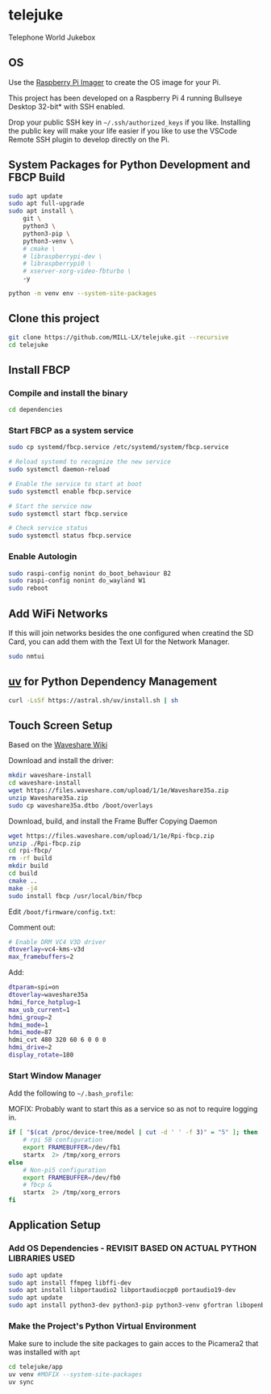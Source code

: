 # telejuke

Telephone World Jukebox

## OS

Use the [Raspberry Pi Imager](https://www.raspberrypi.com/software/) to create the OS image for your Pi.

This project has been developed on a Raspberry Pi 4 running Bullseye Desktop 32-bit* with SSH enabled.

Drop your public SSH key in ```~/.ssh/authorized_keys``` if you like. Installing the public key will make your life easier if you like to use the VSCode Remote SSH plugin to develop directly on the Pi.

## System Packages for Python Development and FBCP Build

```bash
sudo apt update
sudo apt full-upgrade
sudo apt install \
    git \
    python3 \
    python3-pip \
    python3-venv \
    # cmake \
    # libraspberrypi-dev \
    # libraspberrypi0 \
    # xserver-xorg-video-fbturbo \
    -y

python -m venv env --system-site-packages
```

## Clone this project

```bash
git clone https://github.com/MILL-LX/telejuke.git --recursive
cd telejuke
```

## Install FBCP

### Compile and install the binary

```bash
cd dependencies

```

### Start FBCP as a system service

```bash
sudo cp systemd/fbcp.service /etc/systemd/system/fbcp.service

# Reload systemd to recognize the new service
sudo systemctl daemon-reload

# Enable the service to start at boot
sudo systemctl enable fbcp.service

# Start the service now
sudo systemctl start fbcp.service

# Check service status
sudo systemctl status fbcp.service
```

### Enable Autologin

```bash
sudo raspi-config nonint do_boot_behaviour B2
sudo raspi-config nonint do_wayland W1
sudo reboot
```

## Add WiFi Networks

If this will join networks besides the one configured when creatind the SD Card, you can add them with the Text UI for the Network Manager.

```bash
sudo nmtui
```

## [uv](https://github.com/astral-sh/uv) for Python Dependency Management

```bash
curl -LsSf https://astral.sh/uv/install.sh | sh
```

## Touch Screen Setup

Based on the [Waveshare Wiki](https://www.waveshare.com/wiki/3.5inch_RPi_LCD_(A)_Manual_Configuration#For_Raspberry_Pi_4_.26_Raspberry_Pi_5)

Download and install the driver:

```bash
mkdir waveshare-install
cd waveshare-install
wget https://files.waveshare.com/upload/1/1e/Waveshare35a.zip
unzip Waveshare35a.zip
sudo cp waveshare35a.dtbo /boot/overlays
```

Download, build, and install the Frame Buffer Copying Daemon

```bash
wget https://files.waveshare.com/upload/1/1e/Rpi-fbcp.zip
unzip ./Rpi-fbcp.zip
cd rpi-fbcp/
rm -rf build
mkdir build
cd build
cmake ..
make -j4
sudo install fbcp /usr/local/bin/fbcp
```

Edit `/boot/firmware/config.txt`:

Comment out:

```bash
# Enable DRM VC4 V3D driver
dtoverlay=vc4-kms-v3d
max_framebuffers=2
```

Add:

```bash
dtparam=spi=on
dtoverlay=waveshare35a
hdmi_force_hotplug=1
max_usb_current=1
hdmi_group=2
hdmi_mode=1
hdmi_mode=87
hdmi_cvt 480 320 60 6 0 0 0
hdmi_drive=2
display_rotate=180
```

### Start Window Manager

Add the following to `~/.bash_profile`:

MOFIX: Probably want to start this as a service so as not to require logging in.

```bash
if [ "$(cat /proc/device-tree/model | cut -d ' ' -f 3)" = "5" ]; then
    # rpi 5B configuration
    export FRAMEBUFFER=/dev/fb1
    startx  2> /tmp/xorg_errors
else
    # Non-pi5 configuration
    export FRAMEBUFFER=/dev/fb0
    # fbcp &
    startx  2> /tmp/xorg_errors
fi
```

## Application Setup

### Add OS Dependencies - REVISIT BASED ON ACTUAL PYTHON LIBRARIES USED

```bash
sudo apt update
sudo apt install ffmpeg libffi-dev
sudo apt install libportaudio2 libportaudiocpp0 portaudio19-dev
sudo apt update
sudo apt install python3-dev python3-pip python3-venv gfortran libopenblas-dev liblapack-dev build-essential meson ninja-build
```

### Make the Project's Python Virtual Environment

Make sure to include the site packages to gain acces to the Picamera2 that was installed with `apt`

```bash
cd telejuke/app
uv venv #MOFIX --system-site-packages
uv sync
```
